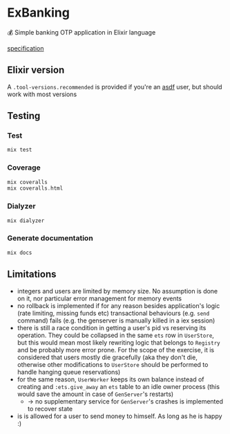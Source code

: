 # ExBanking

💰 Simple banking OTP application in Elixir language

[specification](https://github.com/coingaming/elixir-test)

## Elixir version

A `.tool-versions.recommended` is provided if you're an [asdf](https://github.com/asdf-vm/asdf) user, but should work with most versions

## Testing

### Test

``` elixir
mix test
```

### Coverage

``` elixir
mix coveralls
mix coveralls.html
```
### Dialyzer

``` elixir
mix dialyzer
```

### Generate documentation

``` elixir
mix docs
```

## Limitations

 * integers and users are limited by memory size. No assumption is done on it, nor
   particular error management for memory events
 * no rollback is implemented if for any reason besides application's logic (rate limiting, missing funds etc) transactional behaviours (e.g. `send` command) fails (e.g. the genserver is manually killed in a iex session)
 * there is still a race condition in getting a user's pid vs reserving its operation. They could be collapsed in the same `ets` row in `UserStore`, but this would mean most likely rewriting logic that belongs to `Registry` and be probably more error prone. For the scope of the exercise, it is considered that users mostly die gracefully (aka they don't die, otherwise other modifications to `UserStore` should be performed to handle hanging queue reservations)
 * for the same reason, `UserWorker` keeps its own balance instead of creating and `:ets.give_away` an `ets` table to an idle owner process (this would save the amount in case of `GenServer`'s restarts)
   * -> no supplementary service for `GenServer`'s crashes is implemented to recover state
 * is is allowed for a user to send money to himself. As long as he is happy :)

